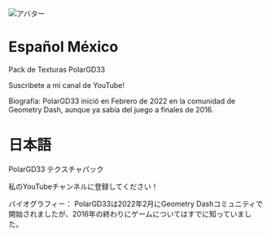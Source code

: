 ![アバター](https://github.com/user-attachments/assets/87978361-dfb9-4b6a-8341-d54b62a396b2)

# Español México
Pack de Texturas PolarGD33

Suscribete a mi canal de YouTube!

Biografía:
PolarGD33 inició en Febrero de 2022 en la comunidad de Geometry Dash, aunque ya sabía del juego a finales de 2016.

# 日本語
PolarGD33 テクスチャパック

私のYouTubeチャンネルに登録してください！

バイオグラフィー：
PolarGD33は2022年2月にGeometry Dashコミュニティで開始されましたが、2016年の終わりにゲームについてはすでに知っていました。
